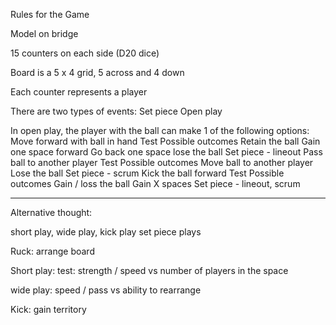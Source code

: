 Rules for the Game

Model on bridge

15 counters on each side (D20 dice)

Board is a 5 x 4 grid, 5 across and 4 down

Each counter represents a player

There are two types of events:
Set piece
Open play

In open play, the player with the ball can make 1 of the following options:
Move forward with ball in hand
	Test
	Possible outcomes
		Retain the ball
		Gain one space forward
		Go back one space
		lose the ball
		Set piece - lineout
Pass ball to another player
	Test
	Possible outcomes
	    Move ball to another player
		Lose the ball
		Set piece - scrum
Kick the ball forward
    Test
    Possible outcomes
	    Gain / loss the ball
	    Gain X spaces
	    Set piece - lineout, scrum

-----

Alternative thought:

short play, wide play, kick play
set piece plays

Ruck: arrange board

Short play:
test: strength / speed vs number of players in the space

wide play: speed / pass  vs ability to rearrange

Kick: gain territory


<!--stackedit_data:
eyJoaXN0b3J5IjpbMTgzMDE2NzE3M119
-->
